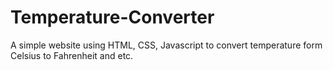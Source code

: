 # Temperature-Converter

A simple website using HTML, CSS, Javascript to convert temperature form Celsius to Fahrenheit and etc.

